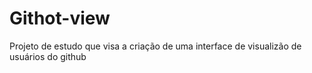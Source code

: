 # Githot-view

Projeto de estudo que visa a criação de uma interface de visualizão de usuários do github